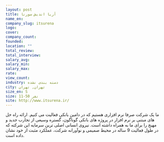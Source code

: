 ```yaml
---
layout: post
title: آریا اندیش سورنا
name_en: 
company_slug: itsurena
logo: 
cover: 
company_count:
founded:
location: ""
total_review: 
total_interview: 
salary_avg: 
salary_min: 
salary_max: 
rate: 
view_count: 
industry: دسته بندی نشده
city: تهران, تهران
size_en: S
size: 11-50 نفر
site: http://www.itsurena.ir/
---
```


ما یک شرکت صرفا نرم افزاری هستیم که در دامین بانکی فعالیت می کنیم. ارائه راه حل های مبتنی بر نرم افزار در پروژه های بانکی گوناگون، گستره وسیعی از تجارب جدید و مهیج را برای ما به همراه داشته است. نیروی انسانی اصلی ترین سرمایه این شرکته که در طول فعالیت 9 ساله در محیط صمیمی و نوآورانه شرکت، عملکرد مثبت از خود نشان داده است.
